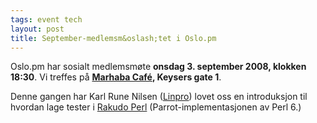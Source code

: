 ```yaml
---
tags: event tech
layout: post
title: September-medlemsm&oslash;tet i Oslo.pm
---
```

<p>Oslo.pm har sosialt medlemsmøte <strong>onsdag 3. september 2008,
klokken 18:30</strong>. Vi treffes på 
<strong><a href="http://www.nattguiden.no/utested/1052" title="Link til karttjeneste">Marhaba Café</a>, Keysers gate 1</strong>.</p>

<p>Denne gangen har Karl Rune Nilsen (<a href="http://linpro.no/">Linpro</a>) lovet oss en introduksjon til hvordan lage tester i <a href="http://rakudo.org/">Rakudo Perl</a> (Parrot-implementasjonen av Perl 6.)</p>
